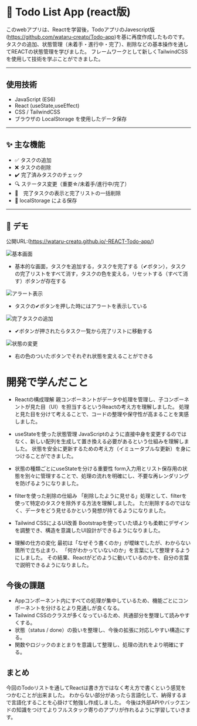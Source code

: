 # 📝 Todo List App (react版)

このwebアプリは、Reactを学習後，TodoアプリのJavescript版(https://github.com/wataru-creato/Todo-app)を基に再度作成したものです。
タスクの追加、状態管理（未着手・進行中・完了）、削除などの基本操作を通してREACTの状態管理を学びました。
フレームワークとして新しくTailwindCSSを使用して技術を学ぶことができました。

---

## 使用技術
- JavaScript (ES6)
- React (useState,useEffect)
- CSS / TailwindCSS
- ブラウザの LocalStorage を使用したデータ保存

---

## ✨ 主な機能

- ✅ タスクの追加  
- ❌ タスクの削除  
- ✔️ 完了済みタスクのチェック
- 🔍 ステータス変更（重要☆/未着手/進行中/完了）
- 🌇　完了タスクの表示と完了リストの一括削除
- 💾 localStorage による保存  


---

## 🚀 デモ

公開URL:(https://wataru-creato.github.io/-REACT-Todo-app/)

![基本画面](pic1.png)
- 基本的な画面，タスクを追加する，タスクを完了する（✔ボタン），タスクの完了リストをすべて消す，タスクの色を変える，リセットする（すべて消す）ボタンが存在する

![アラート表示](pic2.png)
- タスクの✔ボタンを押した時にはアラートを表示している

![完了タスクの追加](pic3.png)
- ✔ボタンが押されたらタスク一覧から完了リストに移動する

![状態の変更](pic4.png)
- 右の色のついたボタンでそれぞれ状態を変えることができる

# 開発で学んだこと

- Reactの構成理解
親コンポーネントがデータや処理を管理し、子コンポーネントが見た目（UI）を担当するというReactの考え方を理解しました。
処理と見た目を分けて考えることで、コードの整理や保守性が高まることを実感しました。

- useStateを使った状態管理
JavaScriptのように直接中身を変更するのではなく、新しい配列を生成して置き換える必要があるという仕組みを理解しました。
状態を安全に更新するための考え方（イミュータブルな更新）を身につけることができました。

- 状態の種類ごとにuseStateを分ける重要性
form入力用とリスト保存用の状態を別々に管理することで、処理の流れを明確にし、不要な再レンダリングを防げるようになりました。

- filterを使った削除の仕組み
「削除したように見せる」処理として、filterを使って特定のタスクを除外する方法を理解しました。
ただ削除するのではなく、データをどう見せるかという発想が持てるようになりました。

- Tailwind CSSによるUI改善
Bootstrapを使っていた頃よりも柔軟にデザインを調整でき、構造を意識したUI設計ができるようになりました。

- 理解の仕方の変化
最初は「なぜそう書くのか」が曖昧でしたが、わからない箇所で立ち止まり、
「何がわかっていないのか」を言葉にして整理するようにしました。
その結果、Reactがどのように動いているのかを、自分の言葉で説明できるようになりました。
## 今後の課題

- Appコンポーネント内にすべての処理が集中しているため、機能ごとにコンポーネントを分けるとより見通しが良くなる。  
- Tailwind CSSのクラスが多くなっているため、共通部分を整理して読みやすくする。  
- 状態（status / done）の扱いを整理し、今後の拡張に対応しやすい構造にする。  
- 関数やロジックのまとまりを意識して整理し、処理の流れをより明確にする。

## まとめ

 今回のTodoリストを通してReactは書き方ではなく考え方で書くという感覚をつかむことが出来ました。
 わからない部分があったら言語化して、納得するまで言語化することを心掛けて勉強し作成しました。
 今後は外部APIやバックエンドの知識をつけてよりフルスタック寄りのアプリが作れるように学習していきます。